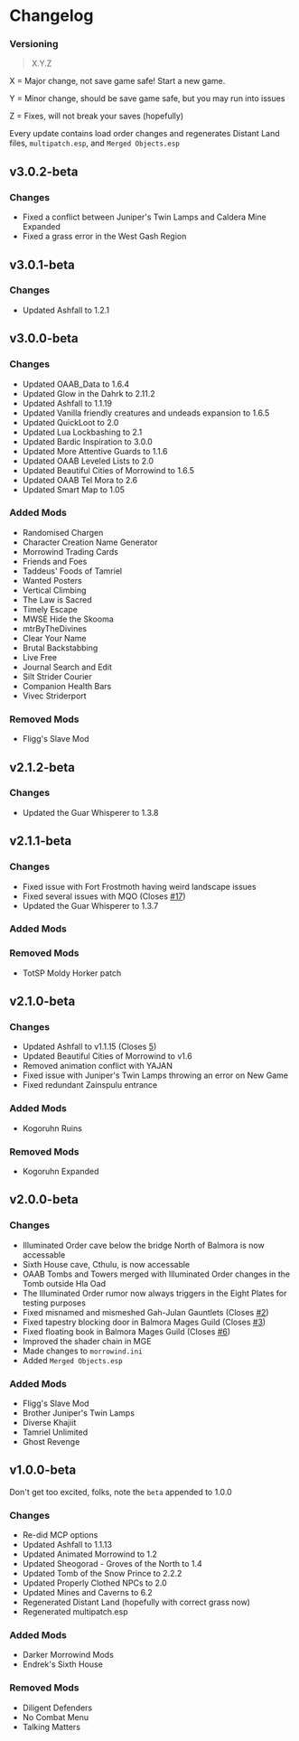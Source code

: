 # Changelog
### Versioning
> X.Y.Z

X = Major change, not save game safe! Start a new game.

Y = Minor change, should be save game safe, but you may run into issues

Z = Fixes, will not break your saves (hopefully)

Every update contains load order changes and regenerates Distant Land files, `multipatch.esp`, and `Merged Objects.esp`
## v3.0.2-beta
### Changes
- Fixed a conflict between Juniper's Twin Lamps and Caldera Mine Expanded
- Fixed a grass error in the West Gash Region
## v3.0.1-beta
### Changes
- Updated Ashfall to 1.2.1
## v3.0.0-beta
### Changes
- Updated OAAB_Data to 1.6.4
- Updated Glow in the Dahrk to 2.11.2
- Updated Ashfall to 1.1.19
- Updated Vanilla friendly creatures and undeads expansion to 1.6.5
- Updated QuickLoot to 2.0
- Updated Lua Lockbashing to 2.1
- Updated Bardic Inspiration to 3.0.0
- Updated More Attentive Guards to 1.1.6
- Updated OAAB Leveled Lists to 2.0
- Updated Beautiful Cities of Morrowind to 1.6.5
- Updated OAAB Tel Mora to 2.6
- Updated Smart Map to 1.05

### Added Mods
- Randomised Chargen
- Character Creation Name Generator
- Morrowind Trading Cards
- Friends and Foes
- Taddeus' Foods of Tamriel
- Wanted Posters
- Vertical Climbing
- The Law is Sacred
- Timely Escape
- MWSE Hide the Skooma
- mtrByTheDivines
- Clear Your Name
- Brutal Backstabbing
- Live Free
- Journal Search and Edit
- Silt Strider Courier
- Companion Health Bars
- Vivec Striderport

### Removed Mods
- Fligg's Slave Mod

## v2.1.2-beta
### Changes
- Updated the Guar Whisperer to 1.3.8

## v2.1.1-beta
### Changes
- Fixed issue with Fort Frostmoth having weird landscape issues
- Fixed several issues with MQO (Closes [#17](https://github.com/RingComics/yajan/issues/17))
- Updated the Guar Whisperer to 1.3.7

### Added Mods

### Removed Mods
- TotSP Moldy Horker patch


## v2.1.0-beta
### Changes
- Updated Ashfall to v1.1.15 (Closes [5](https://github.com/RingComics/yajan/issues/5))
- Updated Beautiful Cities of Morrowind to v1.6
- Removed animation conflict with YAJAN
- Fixed issue with Juniper's Twin Lamps throwing an error on New Game
- Fixed redundant Zainspulu entrance

### Added Mods
- Kogoruhn Ruins

### Removed Mods
- Kogoruhn Expanded


## v2.0.0-beta
### Changes
- Illuminated Order cave below the bridge North of Balmora is now accessable
- Sixth House cave, Cthulu, is now accessable
- OAAB Tombs and Towers merged with Illuminated Order changes in the Tomb outside Hla Oad
- The Illuminated Order rumor now always triggers in the Eight Plates for testing purposes
- Fixed misnamed and mismeshed Gah-Julan Gauntlets (Closes [#2](https://github.com/RingComics/yajan/issues/2))
- Fixed tapestry blocking door in Balmora Mages Guild (Closes [#3](https://github.com/RingComics/yajan/issues/3))
- Fixed floating book in Balmora Mages Guild (Closes [#6](https://github.com/RingComics/yajan/issues/6))
- Improved the shader chain in MGE
- Made changes to `morrowind.ini`
- Added `Merged Objects.esp`

### Added Mods
- Fligg's Slave Mod
- Brother Juniper's Twin Lamps
- Diverse Khajiit
- Tamriel Unlimited
- Ghost Revenge

## v1.0.0-beta
Don't get too excited, folks, note the `beta` appended to 1.0.0
### Changes
- Re-did MCP options
- Updated Ashfall to 1.1.13
- Updated Animated Morrowind to 1.2
- Updated Sheogorad - Groves of the North to 1.4
- Updated Tomb of the Snow Prince to 2.2.2
- Updated Properly Clothed NPCs to 2.0
- Updated Mines and Caverns to 6.2
- Regenerated Distant Land (hopefully with correct grass now)
- Regenerated multipatch.esp

### Added Mods
- Darker Morrowind Mods
- Endrek's Sixth House

### Removed Mods
- Diligent Defenders
- No Combat Menu
- Talking Matters

